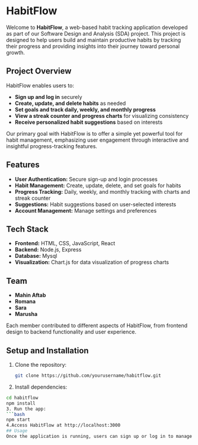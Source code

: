 # HabitFlow

Welcome to **HabitFlow**, a web-based habit tracking application developed as part of our Software Design and Analysis (SDA) project. This project is designed to help users build and maintain productive habits by tracking their progress and providing insights into their journey toward personal growth.

## Project Overview

HabitFlow enables users to:
- **Sign up and log in** securely
- **Create, update, and delete habits** as needed
- **Set goals and track daily, weekly, and monthly progress**
- **View a streak counter and progress charts** for visualizing consistency
- **Receive personalized habit suggestions** based on interests

Our primary goal with HabitFlow is to offer a simple yet powerful tool for habit management, emphasizing user engagement through interactive and insightful progress-tracking features.

## Features

- **User Authentication:** Secure sign-up and login processes
- **Habit Management:** Create, update, delete, and set goals for habits
- **Progress Tracking:** Daily, weekly, and monthly tracking with charts and streak counter
- **Suggestions:** Habit suggestions based on user-selected interests
- **Account Management:** Manage settings and preferences

## Tech Stack

- **Frontend:** HTML, CSS, JavaScript, React
- **Backend:** Node.js, Express
- **Database:** Mysql
- **Visualization:** Chart.js for data visualization of progress charts

## Team

- **Mahin Aftab**
- **Romana**
- **Sara**
- **Marusha**

Each member contributed to different aspects of HabitFlow, from frontend design to backend functionality and user experience.

## Setup and Installation

1. Clone the repository:
   ```bash
   git clone https://github.com/yourusername/habitflow.git
2. Install dependencies:

```bash
cd habitflow
npm install
3. Run the app:
```bash
npm start
4.Access HabitFlow at http://localhost:3000
## Usage
Once the application is running, users can sign up or log in to manage and track their habits. Use the interactive dashboard to monitor your progress and view charts that visualize your consistency over time.
